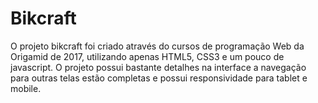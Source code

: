 # Bikcraft

O projeto bikcraft foi criado através do cursos de programação Web da Origamid de 2017, utilizando apenas HTML5, CSS3 e um pouco de javascript. O projeto possui bastante detalhes na interface a navegação para outras telas estão completas e possui responsividade para tablet e mobile.
